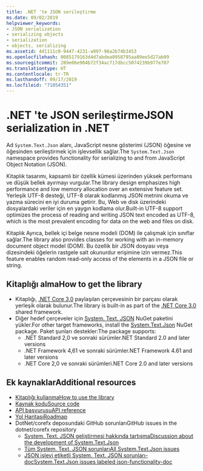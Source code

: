 ```yaml
---
title: .NET 'te JSON serileştirme
ms.date: 09/02/2019
helpviewer_keywords:
- JSON serialization
- serializing objects
- serialization
- objects, serializing
ms.assetid: 4d1111c0-9447-4231-a997-96a2b74b3453
ms.openlocfilehash: 0085179163d4d7abdea8958795aa89ee5d27ab09
ms.sourcegitcommit: 289e06e904b72f34ac717dbcc5074239b977e707
ms.translationtype: HT
ms.contentlocale: tr-TR
ms.lasthandoff: 09/17/2019
ms.locfileid: "71054351"
---
```

# <a name="json-serialization-in-net"></a><span data-ttu-id="85f4b-102">.NET 'te JSON serileştirme</span><span class="sxs-lookup"><span data-stu-id="85f4b-102">JSON serialization in .NET</span></span>

<span data-ttu-id="85f4b-103">Ad `System.Text.Json` alanı, JavaScript nesne gösterimi (JSON) öğesine ve öğesinden serileştirmek için işlevsellik sağlar.</span><span class="sxs-lookup"><span data-stu-id="85f4b-103">The `System.Text.Json` namespace provides functionality for serializing to and from JavaScript Object Notation (JSON).</span></span>

<span data-ttu-id="85f4b-104">Kitaplık tasarımı, kapsamlı bir özellik kümesi üzerinden yüksek performans ve düşük bellek ayırmayı vurgular.</span><span class="sxs-lookup"><span data-stu-id="85f4b-104">The library design emphasizes high performance and low memory allocation over an extensive feature set.</span></span> <span data-ttu-id="85f4b-105">Yerleşik UTF-8 desteği, UTF-8 olarak kodlanmış JSON metnini okuma ve yazma sürecini en iyi duruma getirir. Bu, Web ve disk üzerindeki dosyalardaki veriler için en yaygın kodlama olur.</span><span class="sxs-lookup"><span data-stu-id="85f4b-105">Built-in UTF-8 support optimizes the process of reading and writing JSON text encoded as UTF-8, which is the most prevalent encoding for data on the web and files on disk.</span></span>

<span data-ttu-id="85f4b-106">Kitaplık Ayrıca, bellek içi belge nesne modeli (DOM) ile çalışmak için sınıflar sağlar.</span><span class="sxs-lookup"><span data-stu-id="85f4b-106">The library also provides classes for working with an in-memory document object model (DOM).</span></span> <span data-ttu-id="85f4b-107">Bu özellik bir JSON dosyası veya dizesindeki öğelerin rastgele salt okunurdur erişimine izin vermez.</span><span class="sxs-lookup"><span data-stu-id="85f4b-107">This feature enables random read-only access of the elements in a JSON file or string.</span></span> 

## <a name="how-to-get-the-library"></a><span data-ttu-id="85f4b-108">Kitaplığı alma</span><span class="sxs-lookup"><span data-stu-id="85f4b-108">How to get the library</span></span>

* <span data-ttu-id="85f4b-109">Kitaplığı, [.NET Core 3,0](https://aka.ms/netcore3download) paylaşılan çerçevesinin bir parçası olarak yerleşik olarak bulunur.</span><span class="sxs-lookup"><span data-stu-id="85f4b-109">The library is built-in as part of the [.NET Core 3.0](https://aka.ms/netcore3download) shared framework.</span></span>
* <span data-ttu-id="85f4b-110">Diğer hedef çerçeveler için [System. Text. JSON](https://www.nuget.org/packages/System.Text.Json) NuGet paketini yükler.</span><span class="sxs-lookup"><span data-stu-id="85f4b-110">For other target frameworks, install the [System.Text.Json](https://www.nuget.org/packages/System.Text.Json) NuGet package.</span></span> <span data-ttu-id="85f4b-111">Paket şunları destekler:</span><span class="sxs-lookup"><span data-stu-id="85f4b-111">The package supports:</span></span>
  * <span data-ttu-id="85f4b-112">.NET Standard 2,0 ve sonraki sürümler</span><span class="sxs-lookup"><span data-stu-id="85f4b-112">.NET Standard 2.0 and later versions</span></span>
  * <span data-ttu-id="85f4b-113">.NET Framework 4,61 ve sonraki sürümler</span><span class="sxs-lookup"><span data-stu-id="85f4b-113">.NET Framework 4.61 and later versions</span></span>
  * <span data-ttu-id="85f4b-114">.NET Core 2,0 ve sonraki sürümleri</span><span class="sxs-lookup"><span data-stu-id="85f4b-114">.NET Core 2.0 and later versions</span></span>

## <a name="additional-resources"></a><span data-ttu-id="85f4b-115">Ek kaynaklar</span><span class="sxs-lookup"><span data-stu-id="85f4b-115">Additional resources</span></span>

* [<span data-ttu-id="85f4b-116">Kitaplığı kullanma</span><span class="sxs-lookup"><span data-stu-id="85f4b-116">How to use the library</span></span>](system-text-json-how-to.md)
* [<span data-ttu-id="85f4b-117">Kaynak kodu</span><span class="sxs-lookup"><span data-stu-id="85f4b-117">Source code</span></span>](https://github.com/dotnet/corefx/tree/master/src/System.Text.Json)
* [<span data-ttu-id="85f4b-118">API başvurusu</span><span class="sxs-lookup"><span data-stu-id="85f4b-118">API reference</span></span>](xref:System.Text.Json)
* [<span data-ttu-id="85f4b-119">Yol Haritası</span><span class="sxs-lookup"><span data-stu-id="85f4b-119">Roadmap</span></span>](https://github.com/dotnet/corefx/blob/master/src/System.Text.Json/roadmap/README.md)
* <span data-ttu-id="85f4b-120">DotNet/corefx deposundaki GitHub sorunları</span><span class="sxs-lookup"><span data-stu-id="85f4b-120">GitHub issues in the dotnet/corefx repository</span></span>
  * [<span data-ttu-id="85f4b-121">System. Text. JSON geliştirmesi hakkında tartışma</span><span class="sxs-lookup"><span data-stu-id="85f4b-121">Discussion about the development of System.Text.Json</span></span>](https://github.com/dotnet/corefx/issues/33115)
  * [<span data-ttu-id="85f4b-122">Tüm System. Text. JSON sorunları</span><span class="sxs-lookup"><span data-stu-id="85f4b-122">All System.Text.Json issues</span></span>](https://github.com/dotnet/corefx/issues?q=is%3Aopen+is%3Aissue+label%3Aarea-System.Text.Json)
  * [<span data-ttu-id="85f4b-123">JSON işlevi etiketli System. Text. JSON sorunları-doc</span><span class="sxs-lookup"><span data-stu-id="85f4b-123">System.Text.Json issues labeled json-functionality-doc</span></span>](https://github.com/dotnet/corefx/labels/json-functionality-doc)
